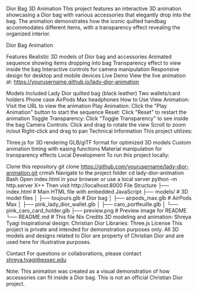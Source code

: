 Dior Bag 3D Animation
This project features an interactive 3D animation showcasing a Dior bag with various accessories that elegantly drop into the bag. The animation demonstrates how the iconic quilted handbag accommodates different items, with a transparency effect revealing the organized interior.

Dior Bag Animation

Features
Realistic 3D models of Dior bag and accessories
Animated sequence showing items dropping into bag
Transparency effect to view inside the bag
Interactive controls for camera manipulation
Responsive design for desktop and mobile devices
Live Demo
View the live animation at: https://yourusername.github.io/lady-dior-animation

Models Included
Lady Dior quilted bag (black leather)
Two wallets/card holders
Phone case
AirPods Max headphones
How to Use
View Animation: Visit the URL to view the animation
Play Animation: Click the "Play Animation" button to start the sequence
Reset: Click "Reset" to restart the animation
Toggle Transparency: Click "Toggle Transparency" to see inside the bag
Camera Controls:
Click and drag to rotate the view
Scroll to zoom in/out
Right-click and drag to pan
Technical Information
This project utilizes:

Three.js for 3D rendering
GLB/glTF format for optimized 3D models
Custom animation timing with easing functions
Material manipulation for transparency effects
Local Development
To run this project locally:

Clone this repository
git clone https://github.com/yourusername/lady-dior-animation.git
crmsh
Navigate to the project folder
cd lady-dior-animation
Bash
Open index.html in your browser or use a local server
python -m http.server
X++
Then visit http://localhost:8000
File Structure
├── index.html          # Main HTML file with embedded JavaScript
├── models/             # 3D model files
│   ├── toujours.glb    # Dior bag
│   ├── airpods_max.glb # AirPods Max
│   ├── pink_lady_dior_wallet.glb
│   ├── caro_portfeuille.glb
│   └── pink_caro_card_holder.glb
├── preview.png         # Preview image for README
└── README.md           # This file
Nix
Credits
3D modeling and animation: Shreya Tyagi
Inspirational design: Christian Dior
Libraries: Three.js
License
This project is private and intended for demonstration purposes only. All 3D models and designs related to Dior are property of Christian Dior and are used here for illustrative purposes.

Contact
For questions or collaborations, please contact shreya.tyagi@essec.edu

Note: This animation was created as a visual demonstration of how accessories can fit inside a Dior bag. This is not an official Christian Dior project.
